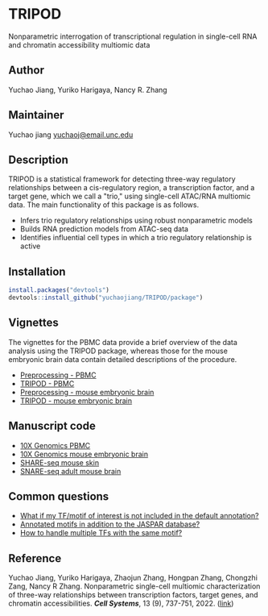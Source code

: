 # TRIPOD
Nonparametric interrogation of transcriptional regulation in single-cell RNA and chromatin accessibility multiomic data

## Author
Yuchao Jiang, Yuriko Harigaya, Nancy R. Zhang

## Maintainer
Yuchao jiang <yuchaoj@email.unc.edu>

## Description
TRIPOD is a statistical framework for detecting three-way regulatory relationships between a cis-regulatory region, a transcription factor, and a target gene, which we call a "trio,"
using single-cell ATAC/RNA multiomic data. The main functionality of this package is as follows.

* Infers trio regulatory relationships using robust nonparametric models
* Builds RNA prediction models from ATAC-seq data
* Identifies influential cell types in which a trio regulatory relationship is active

## Installation
```r
install.packages("devtools")
devtools::install_github("yuchaojiang/TRIPOD/package")
```

## Vignettes

The vignettes for the PBMC data provide a brief overview of the data analysis
using the TRIPOD package, whereas those for the mouse embryonic brain data
contain detailed descriptions of the procedure.

* [Preprocessing - PBMC](http://htmlpreview.github.io/?https://github.com/yuchaojiang/TRIPOD/blob/main/vignettes/preprocessing_pbmc.html)
* [TRIPOD - PBMC](http://htmlpreview.github.io/?https://github.com/yuchaojiang/TRIPOD/blob/main/vignettes/TRIPOD_pbmc.html)
* [Preprocessing - mouse embryonic brain](http://htmlpreview.github.io/?https://github.com/yuchaojiang/TRIPOD/blob/main/vignettes/preprocessing_e18.html)
* [TRIPOD - mouse embryonic brain](http://htmlpreview.github.io/?https://github.com/yuchaojiang/TRIPOD/blob/main/vignettes/TRIPOD_e18.html)

##  Manuscript code

* [10X Genomics PBMC](https://github.com/yuchaojiang/TRIPOD/tree/main/scripts/10x_pbmc/)
* [10X Genomics mouse embryonic brain](https://github.com/yuchaojiang/TRIPOD/tree/main/scripts/10x_e18/)
* [SHARE-seq mouse skin](https://github.com/yuchaojiang/TRIPOD/tree/main/scripts/share_seq_skin/)
* [SNARE-seq adult mouse brain](https://github.com/yuchaojiang/TRIPOD/tree/main/scripts/snare_seq_mbrain/)


##  Common questions

* [What if my TF/motif of interest is not included in the default annotation?](https://github.com/yuchaojiang/TRIPOD/blob/main/instruction/custom.md)
* [Annotated motifs in addition to the JASPAR database?](https://github.com/yuchaojiang/TRIPOD/blob/main/instruction/database.md)
* [How to handle multiple TFs with the same motif?](https://github.com/yuchaojiang/TRIPOD/blob/main/instruction/multiple.md)

## Reference
Yuchao Jiang, Yuriko Harigaya, Zhaojun Zhang, Hongpan Zhang, Chongzhi Zang, Nancy R Zhang. Nonparametric single-cell multiomic characterization of three-way relationships between transcription factors, target genes, and chromatin accessibilities. ***Cell Systems***, 13 (9), 737-751, 2022. ([link](https://www.sciencedirect.com/science/article/abs/pii/S2405471222003489))
